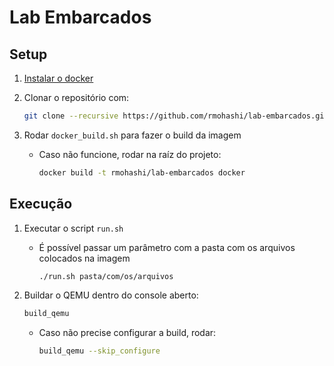 # Lab Embarcados

## Setup

1. [Instalar o docker](https://docs.docker.com/install/)
1. Clonar o repositório com:

    ```bash
    git clone --recursive https://github.com/rmohashi/lab-embarcados.git
    ```

1. Rodar `docker_build.sh` para fazer o build da imagem
    * Caso não funcione, rodar na raíz do projeto:

        ```bash
        docker build -t rmohashi/lab-embarcados docker
        ```

## Execução

1. Executar o script `run.sh`
    * É possível passar um parâmetro com a pasta com os arquivos colocados na imagem

        ```bash
        ./run.sh pasta/com/os/arquivos
        ```
1. Buildar o QEMU dentro do console aberto:

    ```bash
    build_qemu
    ```

    * Caso não precise configurar a build, rodar:

        ```bash
        build_qemu --skip_configure
        ```
